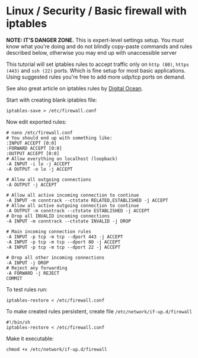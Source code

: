 Linux / Security / Basic firewall with iptables
======

__NOTE: IT'S DANGER ZONE.__ This is expert-level settings setup. You must know what you're doing and do not blindly copy-paste commands and rules described below, otherwise you may end up with unaccessible server

This tutorial will set iptables rules to accept traffic only on `http (80)`, `https (443)` and `ssh (22)` ports. Which is fine setup for most basic applications. Using suggested rules you're free to add more udp/tcp ports on demand.

See also great article on iptables rules by [Digital Ocean](https://www.digitalocean.com/community/tutorials/iptables-essentials-common-firewall-rules-and-commands).

Start with creating blank iptables file:
```shell
iptables-save > /etc/firewall.conf
```

Now edit exported rules:
```shell
# nano /etc/firewall.conf
# You should end up with something like:
:INPUT ACCEPT [0:0]
:FORWARD ACCEPT [0:0]
:OUTPUT ACCEPT [0:0]
# Allow everything on localhost (loopback)
-A INPUT -i lo -j ACCEPT
-A OUTPUT -o lo -j ACCEPT

# Allow all outgoing connections
-A OUTPUT -j ACCEPT

# Allow all active incoming connection to continue
-A INPUT -m conntrack --ctstate RELATED,ESTABLISHED -j ACCEPT
# Allow all active outgoing connection to continue
-A OUTPUT -m conntrack --ctstate ESTABLISHED -j ACCEPT
# Drop all INVALID incoming connections
-A INPUT -m conntrack --ctstate INVALID -j DROP

# Main incoming connection rules
-A INPUT -p tcp -m tcp --dport 443 -j ACCEPT
-A INPUT -p tcp -m tcp --dport 80 -j ACCEPT
-A INPUT -p tcp -m tcp --dport 22 -j ACCEPT

# Drop all other incoming connections
-A INPUT -j DROP
# Reject any forwarding
-A FORWARD -j REJECT
COMMIT
```

To test rules run:
```shell
iptables-restore < /etc/firewall.conf
```

To make created rules persistent, create file `/etc/network/if-up.d/firewall`
```shell
#!/bin/sh
iptables-restore < /etc/firewall.conf
```

Make it executable:
```shell
chmod +x /etc/network/if-up.d/firewall
```

